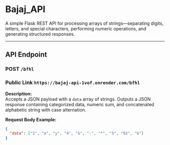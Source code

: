 # Bajaj_API

A simple Flask REST API for processing arrays of strings—separating digits, letters, and special characters, performing numeric operations, and generating structured responses.

---

##  API Endpoint

### POST `/bfhl`
### Public Link `https://bajaj-api-1vof.onrender.com/bfhl`

**Description:**  
Accepts a JSON payload with a `data` array of strings. Outputs a JSON response containing categorized data, numeric sum, and concatenated alphabetic string with case alternation.

**Request Body Example:**

```json
{
  "data": ["2", "a", "y", "4", "&", "-", "*", "5", "92", "b"]
}
